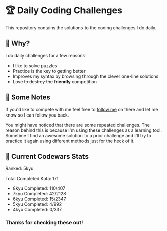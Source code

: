 # :trophy: Daily Coding Challenges

This repository contains the solutions to the coding challenges I do daily.

## :thinking: Why?

I do daily challenges for a few reasons:
* I like to solve puzzles
* Practice is the key to getting better
* Improves my syntax by browsing through the clever one-line solutions 
* Love ~~to destroy the~~ **friendly** competition

## :notebook: Some Notes

If you'd like to compete with me feel free to [follow me](https://www.codewars.com/users/a.sasquach) on there and let me know so I can follow you back.

You might have noticed that there are some repeated challenges. The reason behind this is because I'm using these challenges as a learning tool. Sometime I find an awesome solution to a prior challenge and I'll try to practice it again using different methods just for the heck of it.

## :medal_sports: Current Codewars Stats

Ranked: 5kyu

Total Completed Kata: 171    
  * 8kyu Completed: 110/407  
  * 7kyu Completed: 42/2128
  * 6kyu Completed: 15/2347 
  * 5kyu Completed: 4/992 
  * 4kyu Completed: 0/337 


### Thanks for checking these out!
